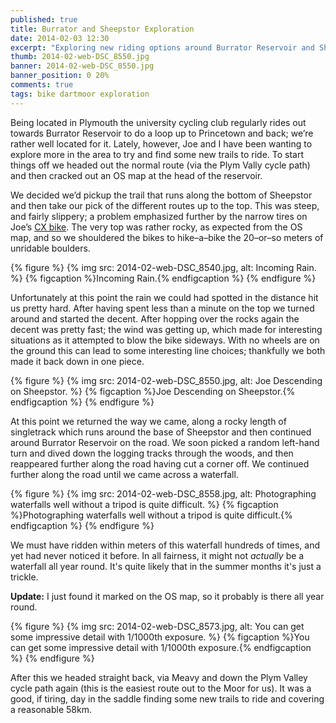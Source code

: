 ```yaml
---
published: true
title: Burrator and Sheepstor Exploration
date: 2014-02-03 12:30
excerpt: "Exploring new riding options around Burrator Reservoir and Sheepstor"
thumb: 2014-02-web-DSC_8550.jpg
banner: 2014-02-web-DSC_8550.jpg
banner_position: 0 20%
comments: true
tags: bike dartmoor exploration
---
```


Being located in Plymouth the university cycling club regularly rides out towards Burrator Reservoir to do a loop up to Princetown and back; we’re rather well located for it. Lately, however, Joe and I have been wanting to explore more in the area to try and find some new trails to ride. To start things off we headed out the normal route (via the Plym Vally cycle path) and then cracked out an OS map at the head of the reservoir.

We decided we’d pickup the trail that runs along the bottom of Sheepstor and then take our pick of the different routes up to the top.  This was steep, and fairly slippery; a problem emphasized further by the narrow tires on Joe’s [CX bike](http://en.wikipedia.org/wiki/Cyclo-cross "Cyclo-cross on Wikiepedia"). The very top was rather rocky, as expected from the OS map, and so we shouldered the bikes to hike–a–bike the 20–or–so meters of unridable boulders.

{% figure %}
  {% img src: 2014-02-web-DSC_8540.jpg, alt: Incoming Rain. %}
  {% figcaption %}Incoming Rain.{% endfigcaption %}
{% endfigure %}

Unfortunately at this point the rain we could had spotted in the distance hit us pretty hard. After having spent less than a minute on the top we turned around and started the decent. After hopping over the rocks again the decent was pretty fast; the wind was getting up, which made for interesting situations as it attempted to blow the bike sideways. With no wheels are on the ground this can lead to some interesting line choices; thankfully we both made it back down in one piece.

{% figure %}
  {% img src: 2014-02-web-DSC_8550.jpg, alt: Joe Descending on Sheepstor. %}
  {% figcaption %}Joe Descending on Sheepstor.{% endfigcaption %}
{% endfigure %}

At this point we returned the way we came, along a rocky length of singletrack which runs around the base of Sheepstor and then continued around Burrator Reservoir on the road. We soon picked a random left-hand turn and dived down the logging tracks through the woods, and then reappeared further along the road having cut a corner off. We continued further along the road until we came across a waterfall.

{% figure %}
  {% img src: 2014-02-web-DSC_8558.jpg, alt: Photographing waterfalls well without a tripod is quite difficult. %}
  {% figcaption %}Photographing waterfalls well without a tripod is quite difficult.{% endfigcaption %}
{% endfigure %}

We must have ridden within meters of this waterfall hundreds of times, and yet had never noticed it before. In all fairness, it might not *actually* be a waterfall all year round. It's quite likely that in the summer months it's just a trickle.

**Update:** I just found it marked on the OS map, so it probably is there all year round.

{% figure %}
  {% img src: 2014-02-web-DSC_8573.jpg, alt: You can get some impressive detail with 1/1000th exposure. %}
  {% figcaption %}You can get some impressive detail with 1/1000th exposure.{% endfigcaption %}
{% endfigure %}

After this we headed straight back, via Meavy and down the Plym Valley cycle path again (this is the easiest route out to the Moor for us). It was a good, if tiring, day in the saddle finding some new trails to ride and covering a reasonable 58km.
